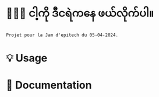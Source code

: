 # 👨🏻‍💻 ငါ့ကို ဒီငရဲကနေ ဖယ်လိုက်ပါ။
    Projet pour la Jam d'epitech du 05-04-2024.

# 💡 Usage
    

# 📂 Documentation
